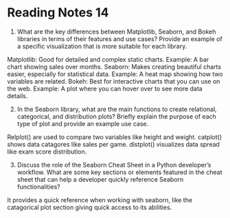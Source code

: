 # Reading Notes 14

1. What are the key differences between Matplotlib, Seaborn, and Bokeh libraries in terms of their features and use cases? Provide an example of a specific visualization that is more suitable for each library.

Matplotlib: Good for detailed and complex static charts. Example: A bar chart showing sales over months.
Seaborn: Makes creating beautiful charts easier, especially for statistical data. Example: A heat map showing how two variables are related.
Bokeh: Best for interactive charts that you can use on the web. Example: A plot where you can hover over to see more data details.

2. In the Seaborn library, what are the main functions to create relational, categorical, and distribution plots? Briefly explain the purpose of each type of plot and provide an example use case.

Relplot() are used to compare two variables like height and weight.
catplot() shows data catagores like sales per game.
distplot() visualizes data spread like exam score distribution.

3. Discuss the role of the Seaborn Cheat Sheet in a Python developer’s workflow. What are some key sections or elements featured in the cheat sheet that can help a developer quickly reference Seaborn functionalities?

It provides a quick reference when working with seaborn, like the catagorical plot section giving quick access to its abilities.
